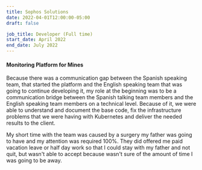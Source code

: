 ```yaml
---
title: Sophos Solutions
date: 2022-04-01T12:00:00-05:00
draft: false

job_title: Developer (Full time)
start_date: April 2022
end_date: July 2022
---
```


#### Monitoring Platform for Mines

Because there was a communication gap between the Spanish speaking team, that
started the platform and the English speaking team that was going to continue
developing it, my role at the beginning was to be a communication bridge
between the Spanish talking team members and the English speaking team members
on a technical level. Because of it, we were able to understand and document
the base code, fix the infrastructure problems that we were having with
Kubernetes and deliver the needed results to the client.

My short time with the team was caused by a surgery my father was going to have
and my attention was required 100%. They did offered me paid vacation leave or
half day work so that I could stay with my father and not quit, but wasn't able
to accept because wasn't sure of the amount of time I was going to be away.
